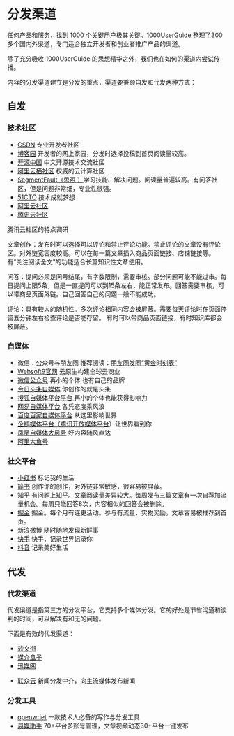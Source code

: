# 分发渠道

任何产品和服务，找到 1000 个关键用户极其关键。[1000UserGuide](https://1000userguide.com/) 整理了300多个国内外渠道，专门适合独立开发者和创业者推广产品的渠道。  

除了充分吸收 1000UserGuide 的思想精华之外，我们也在如何的渠道内尝试传播。

内容的分发渠道建立是分发的重点，渠道要兼顾自发和代发两种方式：

## 自发

### 技术社区

* [CSDN](https://www.csdn.net/) 专业开发者社区
* [博客园](https://www.cnblogs.com/) 开发者的网上家园，分发时选择投稿到首页阅读量较高。
* [开源中国](https://www.oschina.net/) 中文开源技术交流社区
* [阿里云栖社区](https://yq.aliyun.com/) 权威的云计算社区
* [SegmentFault（思否 ）](https://segmentfault.com/)学习技能、解决问题。阅读量普遍较高。有问答社区，但是问题非常细，专业性很强。
* [51CTO](https://www.51cto.com/) 技术成就梦想
* [阿里云社区](https://yq.aliyun.com/articles/)
* [腾讯云社区](https://cloud.tencent.com/developer/column)

腾讯云社区的特点调研 

文章创作：发布时可以选择可以评论和禁止评论功能。禁止评论的文章没有评论区。对外链宽容度较高。可以在每一篇文章插入商品页面链接、店铺链接等。有“关注阅读全文”的功能适合长篇知识性文章使用。

问答：提问必须是问号结尾，有字数限制，需要审核。部分问题可能不能过审。每日提问上限5条，但是一直提问可以到15条左右，能正常发布。回答需要审核，可以带商品页面外链。自己回答自己的问题一般不能成功。

评论：具有较大的随机性。多次评论相同内容会被屏蔽。需要每天评论时在页面停留五分钟左右检查评论是否能存留。
有时可以带商品页面链接，有时知识库都会被屏蔽。

### 自媒体

* 微信：公众号与朋友圈 推荐阅读：[朋友圈发圈“黄金时刻表”](https://baijiahao.baidu.com/s?id=1727603769340240740&wfr=spider&for=pc)
* [Websoft9官网](https://www.websoft9.com/) 云原生构建全球云商业
* [微信公众号](https://mp.weixin.qq.com/) 再小的个体 也有自己的品牌
* [今日头条自媒体](http://mp.toutiao.com) 你创作的就是头条
* [搜狐自媒体平台平台 ](https://mp.sohu.com/mpfe/v3/login)再小的个体也能获得影响力
* [网易自媒体平台](https://mp.163.com/login.html) 各凭态度乘风浪
* [百度百家自媒体平台](https://baijiahao.baidu.com/builder/theme/bjh/login) 从这里影响世界
* [企鹅媒体平台（腾讯开放媒体平台](https://om.qq.com/userAuth/index)）让世界看到你
* [凤凰自媒体大风号](https://mp.ifeng.com/login) 好内容随风直达
* [阿里大鱼号](https://mp.dayu.com/)


### 社交平台

* [小红书](https://www.xiaohongshu.com/) 标记我的生活
* [简书](https://www.jianshu.com/) 创作你的创作，对外链非常敏感，很容易被屏蔽。
* [知乎](https://www.zhihu.com/) 有问题上知乎。文章阅读量差异较大。每周发布三篇文章有一次自荐加流量机会。每周只能回答8次，内容相似的回答会被删除。
* [掘金](https://juejin.im/) 掘金。每个月有连更活动。参与有流量、实物奖励。文章容易被推荐到首页。
* [新浪微博](https://weibo.com/login.php) 随时随地发现新鲜事
* [快手](https://www.kuaishou.com/) 快手，记录世界记录你
* [抖音](https://www.douyin.com/) 记录美好生活


## 代发

### 代发渠道

代发渠道是指第三方的分发平台，它支持多个媒体分发。它的好处是节省沟通和谈判的时间，可以解决有和无的问题。  

下面是有效的代发渠道：

- [软文街](https://www.ruanwen.la/media/zimeiti?taxonomy=IT%E7%A7%91%E6%8A%80&platform=%E5%BE%AE%E4%BF%A1%E5%85%AC%E4%BC%97%E5%8F%B7&page=3)
- [媒介盒子](https://www.meijiehezi.com/)
- [迅媒网](http://m.xm909.com/)
* [联众云](https://xinwen.lianzhongyun.com/) 新闻分发中介，向主流媒体发布新闻

### 分发工具

* [openwriet](https://openwrite.cn/) 一款技术人必备的写作与分发工具
* [易媒助手](https://yimeizhushou.com/) 70+平台多账号管理，文章视频动态30+平台一键发布
